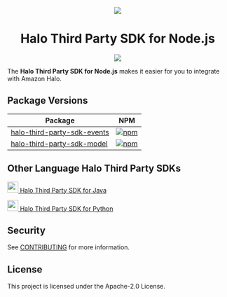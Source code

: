 <p align="center">
  <img src="https://play-lh.googleusercontent.com/yPeovJFdz6PQQlqLBoUSQ_Y48hZaTxpDse37aqV_6DiiQ83OhacJiThfZlEXDqJTqA=s180-rw">
  <br/>
  <h1 align="center">Halo Third Party SDK for Node.js</h1>
  <p align="center"><a href="https://github.com/amzn/halo-third-party-sdk-for-node-js/actions?query=workflow%3A%22build%22"><img src="https://github.com/amzn/halo-third-party-sdk-for-node-js/workflows/build/badge.svg?style=flat"></a></p>
</p>

The **Halo Third Party SDK for Node.js** makes it easier for you to integrate with Amazon Halo.

## Package Versions

| Package       | NPM           |
| ------------- | ------------- |
|[halo-third-party-sdk-events](https://github.com/amzn/halo-third-party-sdk-for-node-js/tree/1.x/halo-third-party-sdk-events)| [![npm](https://img.shields.io/badge/npm-v1.0.2-blue)](https://www.npmjs.com/package/halo-third-party-sdk-events)
|[halo-third-party-sdk-model](https://github.com/amzn/halo-third-party-sdk-for-node-js/tree/1.x/halo-third-party-sdk-model)| [![npm](https://img.shields.io/badge/npm-v1.0.2-blue)](https://www.npmjs.com/package/halo-third-party-sdk-model)



## Other Language Halo Third Party SDKs
<a href="https://github.com/amzn/halo-third-party-sdk-for-java"><img src="https://github.com/konpa/devicon/raw/master/icons/java/java-original.svg?sanitize=true" width="25px" /> Halo Third Party SDK for Java</a>

<a href="https://github.com/amzn/halo-third-party-sdk-for-python"><img src="https://github.com/konpa/devicon/blob/master/icons/python/python-original.svg?sanitize=true" width="25px" /> Halo Third Party SDK for Python</a>

## Security

See [CONTRIBUTING](CONTRIBUTING.md#security-issue-notifications) for more information.

## License

This project is licensed under the Apache-2.0 License.

